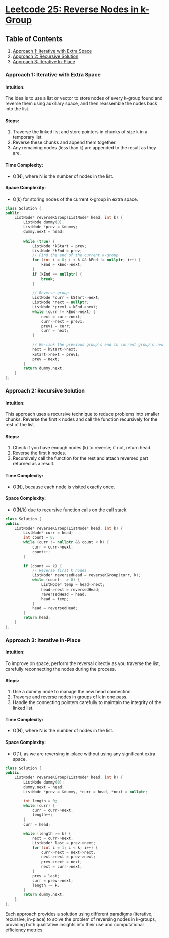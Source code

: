 # [Leetcode 25: Reverse Nodes in k-Group](https://leetcode.com/problems/reverse-nodes-in-k-group/)

## Table of Contents
1. [Approach 1: Iterative with Extra Space](#approach-1)
2. [Approach 2: Recursive Solution](#approach-2)
3. [Approach 3: Iterative In-Place](#approach-3)

### Approach 1: Iterative with Extra Space

#### Intuition:
The idea is to use a list or vector to store nodes of every k-group found and reverse them using auxiliary space, and then reassemble the nodes back into the list.

#### Steps:
1. Traverse the linked list and store pointers in chunks of size k in a temporary list.
2. Reverse these chunks and append them together.
3. Any remaining nodes (less than k) are appended to the result as they are.

#### Time Complexity:
- O(N), where N is the number of nodes in the list.

#### Space Complexity:
- O(k) for storing nodes of the current k-group in extra space.

```cpp
class Solution {
public:
    ListNode* reverseKGroup(ListNode* head, int k) {
        ListNode dummy(0);
        ListNode *prev = &dummy;
        dummy.next = head;
        
        while (true) {
            ListNode *kStart = prev;
            ListNode *kEnd = prev;
            // Find the end of the current k-group
            for (int i = 0; i < k && kEnd != nullptr; i++) {
                kEnd = kEnd->next;
            }
            if (kEnd == nullptr) {
                break;
            }
            
            // Reverse group
            ListNode *curr = kStart->next;
            ListNode *next = nullptr;
            ListNode *prev1 = kEnd->next;
            while (curr != kEnd->next) {
                next = curr->next;
                curr->next = prev1;
                prev1 = curr;
                curr = next;
            }
            
            // Re-link the previous group's end to current group's new start
            next = kStart->next;
            kStart->next = prev1;
            prev = next;
        }
        return dummy.next;
    }
};
```

### Approach 2: Recursive Solution

#### Intuition:
This approach uses a recursive technique to reduce problems into smaller chunks. Reverse the first k nodes and call the function recursively for the rest of the list.

#### Steps:
1. Check if you have enough nodes (k) to reverse; if not, return head.
2. Reverse the first k nodes.
3. Recursively call the function for the rest and attach reversed part returned as a result.

#### Time Complexity:
- O(N), because each node is visited exactly once.

#### Space Complexity:
- O(N/k) due to recursive function calls on the call stack.

```cpp
class Solution {
public:
    ListNode* reverseKGroup(ListNode* head, int k) {
        ListNode* curr = head;
        int count = 0;
        while (curr != nullptr && count < k) {
            curr = curr->next;
            count++;
        }
        
        if (count == k) {
            // Reverse first k nodes
            ListNode* reversedHead = reverseKGroup(curr, k);
            while (count-- > 0) {
                ListNode* temp = head->next;
                head->next = reversedHead;
                reversedHead = head;
                head = temp;
            }
            head = reversedHead;
        }
        return head;
    }
};
```

### Approach 3: Iterative In-Place

#### Intuition:
To improve on space, perform the reversal directly as you traverse the list, carefully reconnecting the nodes during the process.

#### Steps:
1. Use a dummy node to manage the new head connection.
2. Traverse and reverse nodes in groups of k in one pass.
3. Handle the connecting pointers carefully to maintain the integrity of the linked list.

#### Time Complexity:
- O(N), where N is the number of nodes in the list.

#### Space Complexity:
- O(1), as we are reversing in-place without using any significant extra space.

```cpp
class Solution {
public:
    ListNode* reverseKGroup(ListNode* head, int k) {
        ListNode dummy(0);
        dummy.next = head;
        ListNode *prev = &dummy, *curr = head, *next = nullptr;

        int length = 0;
        while (curr) {
            curr = curr->next;
            length++;
        }
        curr = head;

        while (length >= k) {
            next = curr->next;
            ListNode* last = prev->next;
            for (int i = 1; i < k; i++) {
                curr->next = next->next;
                next->next = prev->next;
                prev->next = next;
                next = curr->next;
            }
            prev = last;
            curr = prev->next;
            length -= k;
        }
        return dummy.next;
    }
};
```

Each approach provides a solution using different paradigms (iterative, recursive, in-place) to solve the problem of reversing nodes in k-groups, providing both qualitative insights into their use and computational efficiency metrics.

